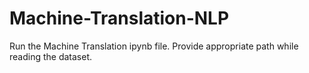 # Machine-Translation-NLP
Run the Machine Translation ipynb file. Provide appropriate path while reading the dataset. 
